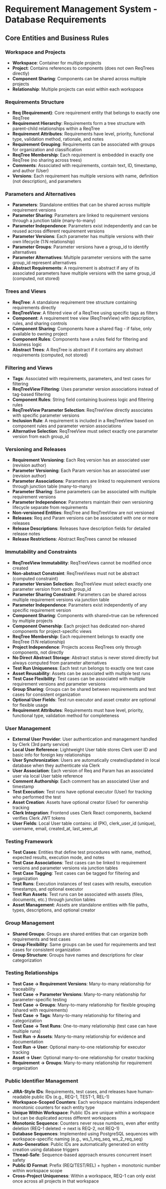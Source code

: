 # Requirement Management System - Database Requirements

## Core Entities and Business Rules

### Workspace and Projects
- **Workspace**: Container for multiple projects
- **Project**: Contains references to components (does not own ReqTrees directly)
- **Component Sharing**: Components can be shared across multiple projects
- **Relationship**: Multiple projects can exist within each workspace

### Requirements Structure
- **Req (Requirement)**: Core requirement entity that belongs to exactly one ReqTree
- **Requirement Hierarchy**: Requirements form a tree structure with parent-child relationships within a ReqTree
- **Requirement Attributes**: Requirements have level, priority, functional type, validation method, rationale, and notes
- **Requirement Grouping**: Requirements can be associated with groups for organization and classification
- **ReqTree Membership**: Each requirement is embedded in exactly one ReqTree (no sharing across trees)
- **Comments**: Associated with requirements, contain text, ID, timestamp, and author (User)
- **Versions**: Each requirement has multiple versions with name, definition (not description), and parameters

### Parameters and Alternatives
- **Parameters**: Standalone entities that can be shared across multiple requirement versions
- **Parameter Sharing**: Parameters are linked to requirement versions through a junction table (many-to-many)
- **Parameter Independence**: Parameters exist independently and can be reused across different requirement versions
- **Parameter Versions**: Each parameter has multiple versions with their own lifecycle (1:N relationship)
- **Parameter Groups**: Parameter versions have a group_id to identify alternatives
- **Parameter Alternatives**: Multiple parameter versions with the same group_id represent alternatives
- **Abstract Requirements**: A requirement is abstract if any of its associated parameters have multiple versions with the same group_id (computed, not stored)

### Trees and Views
- **ReqTree**: A standalone requirement tree structure containing requirements directly
- **ReqTreeView**: A filtered view of a ReqTree using specific tags as filters
- **Component**: A requirement tree view (ReqTreeView) with description, rules, and sharing controls
- **Component Sharing**: Components have a shared flag - if false, only available to owning project
- **Component Rules**: Components have a rules field for filtering and business logic
- **Abstract Trees**: A ReqTree is abstract if it contains any abstract requirements (computed, not stored)

### Filtering and Views
- **Tags**: Associated with requirements, parameters, and test cases for filtering
- **ReqTreeView Filtering**: Uses parameter version associations instead of tag-based filtering
- **Component Rules**: String field containing business logic and filtering rules
- **ReqTreeView Parameter Selection**: ReqTreeView directly associates with specific parameter versions
- **Inclusion Rule**: A requirement is included in a ReqTreeView based on component rules and parameter version associations
- **Alternative Selection**: ReqTreeView must select exactly one parameter version from each group_id

### Versioning and Releases
- **Requirement Versioning**: Each Req version has an associated user (revision author)
- **Parameter Versioning**: Each Param version has an associated user (revision author)
- **Parameter Associations**: Parameters are linked to requirement versions through junction table (many-to-many)
- **Parameter Sharing**: Same parameters can be associated with multiple requirement versions
- **Parameter Independence**: Parameters maintain their own versioning lifecycle separate from requirements
- **Non-versioned Entities**: ReqTree and ReqTreeView are not versioned
- **Releases**: Req and Param versions can be associated with one or more releases
- **Release Descriptions**: Releases have description fields for detailed release notes
- **Release Restrictions**: Abstract ReqTrees cannot be released

### Immutability and Constraints
- **ReqTreeView Immutability**: ReqTreeViews cannot be modified once created
- **Non-abstract Constraint**: ReqTreeViews must not be abstract (computed constraint)
- **Parameter Version Selection**: ReqTreeView must select exactly one parameter version from each group_id
- **Parameter Sharing Constraint**: Parameters can be shared across multiple requirement versions via junction table
- **Parameter Independence**: Parameters exist independently of any specific requirement version
- **Component Sharing**: Components with shared=true can be referenced by multiple projects
- **Component Ownership**: Each project has dedicated non-shared components for project-specific views
- **ReqTree Membership**: Each requirement belongs to exactly one ReqTree (1:N relationship)
- **Project Independence**: Projects access ReqTrees only through components, not directly
- **No Direct Abstract Storage**: Abstract status is never stored directly but always computed from parameter alternatives
- **Test Run Uniqueness**: Each test run belongs to exactly one test case
- **Asset Reusability**: Assets can be associated with multiple test runs
- **Test Case Flexibility**: Test cases can be associated with multiple requirement versions and parameter versions
- **Group Sharing**: Groups can be shared between requirements and test cases for consistent organization
- **Optional User Fields**: Test run executor and asset creator are optional for flexible usage
- **Requirement Attributes**: Requirements must have level, priority, functional type, validation method for completeness

### User Management
- **External User Provider**: User authentication and management handled by Clerk (3rd party service)
- **Local User Reference**: Lightweight User table stores Clerk user ID and basic info for foreign key relationships
- **User Synchronization**: Users are automatically created/updated in local database when they authenticate via Clerk
- **User Association**: Each version of Req and Param has an associated user via local User table reference
- **Comment Authorship**: Each comment has an associated User and timestamp
- **Test Execution**: Test runs have optional executor (User) for tracking who performed the test
- **Asset Creation**: Assets have optional creator (User) for ownership tracking
- **Clerk Integration**: Frontend uses Clerk React components, backend verifies Clerk JWT tokens
- **User Fields**: Local User table contains: id (PK), clerk_user_id (unique), username, email, created_at, last_seen_at

### Testing Framework
- **Test Cases**: Entities that define test procedures with name, method, expected results, execution mode, and notes
- **Test Case Associations**: Test cases can be linked to requirement versions and parameter versions via junction tables
- **Test Case Tagging**: Test cases can be tagged for filtering and organization
- **Test Runs**: Execution instances of test cases with results, execution timestamps, and optional executor
- **Test Run Assets**: Test runs can be associated with assets (files, documents, etc.) through junction tables
- **Asset Management**: Assets are standalone entities with file paths, types, descriptions, and optional creator

### Group Management
- **Shared Groups**: Groups are shared entities that can organize both requirements and test cases
- **Group Flexibility**: Same groups can be used for requirements and test cases for consistent organization
- **Group Structure**: Groups have names and descriptions for clear categorization

### Testing Relationships
- **Test Case → Requirement Versions**: Many-to-many relationship for traceability
- **Test Case → Parameter Versions**: Many-to-many relationship for parameter-specific testing
- **Test Case → Groups**: Many-to-many relationship for flexible grouping (shared with requirements)
- **Test Case → Tags**: Many-to-many relationship for filtering and categorization
- **Test Case → Test Runs**: One-to-many relationship (test case can have multiple runs)
- **Test Run → Assets**: Many-to-many relationship for evidence and documentation
- **Test Run → User**: Optional many-to-one relationship for executor tracking
- **Asset → User**: Optional many-to-one relationship for creator tracking
- **Requirement → Groups**: Many-to-many relationship for requirement organization

### Public Identifier Management
- **JIRA-Style IDs**: Requirements, test cases, and releases have human-readable public IDs (e.g., REQ-1, TEST-1, REL-1)
- **Workspace-Scoped Counters**: Each workspace maintains independent monotonic counters for each entity type
- **Unique Within Workspace**: Public IDs are unique within a workspace but can be duplicated across different workspaces
- **Monotonic Sequence**: Counters never reuse numbers, even after entity deletion (REQ-1 deleted → next is REQ-2, not REQ-1)
- **Database Sequences**: Implemented using PostgreSQL sequences with workspace-specific naming (e.g., ws_1_req_seq, ws_2_req_seq)
- **Auto-Generation**: Public IDs are automatically generated on entity creation using database triggers
- **Thread-Safe**: Sequence-based approach ensures concurrent insert safety
- **Public ID Format**: Prefix (REQ/TEST/REL) + hyphen + monotonic number within workspace scope
- **Cross-Project Uniqueness**: Within a workspace, REQ-1 can only exist once across all projects in that workspace